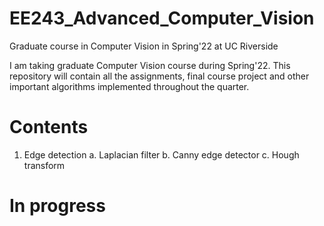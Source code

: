 # EE243_Advanced_Computer_Vision
Graduate course in Computer Vision in Spring'22 at UC Riverside

I am taking graduate Computer Vision course during Spring'22. This repository will contain all the assignments, final course project and other important algorithms implemented throughout the quarter.

# Contents

1. Edge detection
  a. Laplacian filter
  b. Canny edge detector
  c. Hough transform



# In progress

